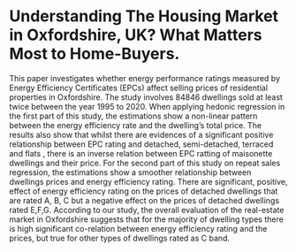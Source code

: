 # Understanding The Housing Market in Oxfordshire, UK? What Matters Most to Home-Buyers.

This paper investigates whether energy performance ratings measured by Energy Efficiency Certificates (EPCs) affect selling prices of residential properties in Oxfordshire. The study involves 84846 dwellings sold at least twice between the year 1995 to 2020. When applying hedonic regression in the first part of this study, the estimations show a non-linear pattern between the energy efficiency rate and the dwelling’s total price. The results also show that whilst there are evidences of a significant positive relationship between EPC rating and detached, semi-detached, terraced and flats , there is an inverse relation between EPC ratting of maisonette dwellings and their price. For the second part of this study on repeat sales regression, the estimations show a smoother relationship between dwellings prices and energy efficiency rating. There are significant, positive, effect of energy efficiency rating on the prices of detached dwellings that are rated A, B, C but a negative effect on the prices of detached dwellings rated E,F,G. According to our study, the overall evaluation of the real-estate market in Oxfordshire suggests that for the majority of dwelling types there is high significant co-relation between energy efficiency rating and the prices, but true for other types of dwellings rated as C band.

